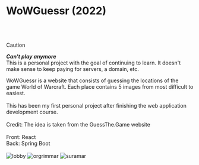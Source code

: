 # WoWGuessr (2022)
<br></br>
> [!CAUTION]
> **_Can't play anymore_**
> <br>
> This is a personal project with the goal of continuing to learn. It doesn't make sense to keep paying for servers, a domain, etc.
>
WoWGuessr is a website that consists of guessing the locations of the game World of Warcraft. Each place contains 5 images from most difficult to easiest.
<br></br>
This has been my first personal project after finishing the web application development course.
<br></br>
Credit: The idea is taken from the GuessThe.Game website
<br></br>
Front: React  
Back: Spring Boot
<br></br>
![lobby](https://github.com/DavideZenobi/alphafoxweb/assets/55576514/173efffb-5e3d-4bcb-a29b-e68524e5bb67)
![orgrimmar](https://github.com/DavideZenobi/alphafoxweb/assets/55576514/e0c61809-bed9-411f-84b3-3469ccc87c92)
![suramar](https://github.com/DavideZenobi/alphafoxweb/assets/55576514/af1fa577-9de8-45e8-a724-c2994751fdd2)
